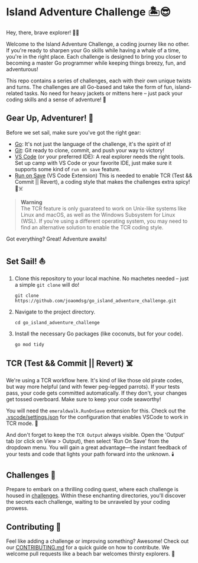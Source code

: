 # Island Adventure Challenge 🏝😎

Hey, there, brave explorer! 🦜💬

Welcome to the Island Adventure Challenge, a coding journey like no other. If you're ready to sharpen your Go skills while having a whale of a time, you're in the right place. Each challenge is designed to bring you closer to becoming a master Go programmer while keeping things breezy, fun, and adventurous! 

This repo contains a series of challenges, each with their own unique twists and turns. The challenges are all Go-based and take the form of fun, island-related tasks. No need for heavy jackets or mittens here – just pack your coding skills and a sense of adventure! 🌴

## Gear Up, Adventurer! 🎒

Before we set sail, make sure you've got the right gear:

- [Go](https://golang.org/dl/): It's not just the language of the challenge, it's the spirit of it! 
- [Git](https://git-scm.com/downloads): Git ready to clone, commit, and push your way to victory!
- [VS Code](https://code.visualstudio.com/download) (or your preferred IDE): A real explorer needs the right tools. Set up camp with VS Code or your favorite IDE, just make sure it supports some kind of `run on save` feature.
- [Run on Save](https://marketplace.visualstudio.com/items?itemName=emeraldwalk.RunOnSave) (VS Code Extension) This is needed to enable TCR (Test && Commit || Revert), a coding style that makes the challenges extra spicy! 🧨☠️

> **Warning** <br>
> The TCR feature is only guarateed to work on Unix-like systems like Linux and macOS, as well as the Windows Subsystem for Linux (WSL). 
> If you're using a different operating system, you may need to find an alternative solution to enable the TCR coding style.

Got everything? Great! Adventure awaits!

## Set Sail! ⛵️

1. Clone this repository to your local machine. No machetes needed – just a simple `git clone` will do!

   ```
   git clone https://github.com/joaomdsg/go_island_adventure_challenge.git
   ```

2. Navigate to the project directory.

   ```
   cd go_island_adventure_challenge
   ```

3. Install the necessary Go packages (like coconuts, but for your code).

   ```
   go mod tidy
   ```

## TCR (Test && Commit || Revert) ☠️

We're using a TCR workflow here. It's kind of like those old pirate codes, but way more helpful (and with fewer peg-legged parrots). If your tests pass, your code gets committed automatically. If they don't, your changes get tossed overboard. Make sure to keep your code seaworthy!

You will need the `emeraldwalk.RunOnSave` extension for this. Check out the [.vscode/settings.json](.vscode/settings.json) for the configuration that enables VSCode to work in TCR mode. 🧭

And don't forget to keep the `TCR Output` always visible. Open the 'Output' tab (or click on View > Output), then select 'Run On Save' from the dropdown menu. You will gain a great advantage—the instant feedback of your tests and code that lights your path forward into the unknown. 🕯️

## Challenges 🌊

Prepare to embark on a thrilling coding quest, where each challenge is housed in [challenges](./challenges). Within these enchanting directories, you'll discover the secrets each challenge, waiting to be unraveled by your coding prowess.

## Contributing 🍹

Feel like adding a challenge or improving something? Awesome! Check out our [CONTRIBUTING.md](CONTRIBUTING.md) for a quick guide on how to contribute. We welcome pull requests like a beach bar welcomes thirsty explorers. 🍍